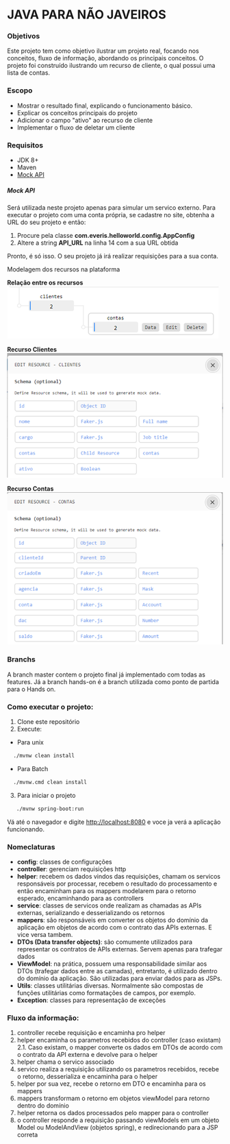 # JAVA PARA NÃO JAVEIROS

### Objetivos

Este projeto tem como objetivo ilustrar um projeto real, focando nos conceitos, fluxo de informação, abordando os principais conceitos. O projeto foi construído ilustrando um recurso de cliente, o qual possui uma lista de contas.

### Escopo

- Mostrar o resultado final, explicando o funcionamento básico.
- Explicar os conceitos principais do projeto
- Adicionar o campo "ativo" ao recurso de cliente
- Implementar o fluxo de deletar um cliente

### Requisitos

- JDK 8+
- Maven
- [Mock API](https://mockapi.io/)

##### Mock API

Será utilizada neste projeto apenas para simular um servico externo. Para executar o projeto com uma conta própria, se cadastre no site, obtenha a URL do seu projeto e então:

1. Procure pela classe **com.everis.helloworld.config.AppConfig**
2. Altere a string **API_URL** na linha 14 com a sua URL obtida

Pronto, é só isso. O seu projeto já irá realizar requisições para a sua conta.

Modelagem dos recursos na plataforma

**Relação entre os recursos**
![Modelagem](imagens/modelagem.png "Modelagem")

**Recurso Clientes**
![Modelagem do recurso de clientes](imagens/modelagem_clientes.png "Modelagem do recurso de clientes")

**Recurso Contas**
![Modelagem do recurso de contas](imagens/modelagem_contas.png "Modelagem do recurso de contas")


### Branchs

A branch master contem o projeto final já implementado com todas as features. Já a branch hands-on é a branch utilizada como ponto de partida para o Hands on.

### Como executar o projeto:

1. Clone este repositório
2. Execute:

- Para unix
```sh
  ./mvnw clean install
```

- Para Batch
```sh
  ./mvnw.cmd clean install
```

3) Para iniciar o projeto
```sh   
   ./mvnw spring-boot:run
```

Vá até o navegador e digite [http://localhost:8080](http://localhost:8080) e voce ja verá a aplicação funcionando.

### Nomeclaturas

- **config**: classes de configurações
- **controller**: gerenciam requisições http
- **helper**: recebem os dados vindos das requisições, chamam os servicos responsáveis por processar, recebem o resultado do processamento e então encaminham para os mappers modelarem para o retorno esperado, encaminhando para as controllers
- **service**: classes de servicos onde realizam as chamadas as APIs externas, serializando e desserializando os retornos
- **mappers**: são responsáveis em converter os objetos do domínio da aplicação em objetos de acordo com o contrato das APIs externas. E vice versa tambem.
- **DTOs (Data transfer objects)**: são comumente utilizados para representar os contratos de APIs externas. Servem apenas para trafegar dados
- **ViewModel**: na prática, possuem uma responsabilidade similar aos DTOs (trafegar dados entre as camadas), entretanto, é utilizado dentro do domínio da aplicação. São utilizadas para enviar dados para as JSPs.
- **Utils**: classes utilitárias diversas. Normalmente são compostas de funções utilitárias como formatações de campos, por exemplo.
- **Exception**: classes para representação de exceções

### Fluxo da informação:

1. controller recebe requisição e encaminha pro helper
2. helper encaminha os parametros recebidos do controller (caso existam)
   2.1. Caso existam, o mapper converte os dados em DTOs de acordo com o contrato da API externa e devolve para o helper
3. helper chama o servico associado
4. servico realiza a requisição utilizando os parametros recebidos, recebe o retorno, desserializa e encaminha para o helper
5. helper por sua vez, recebe o retorno em DTO e encaminha para os mappers
6. mappers transformam o retorno em objetos viewModel para retorno dentro do domínio
7. helper retorna os dados processados pelo mapper para o controller
8. o controller responde a requisição passando viewModels em um objeto Model ou ModelAndView (objetos spring), e redirecionando para a JSP correta
